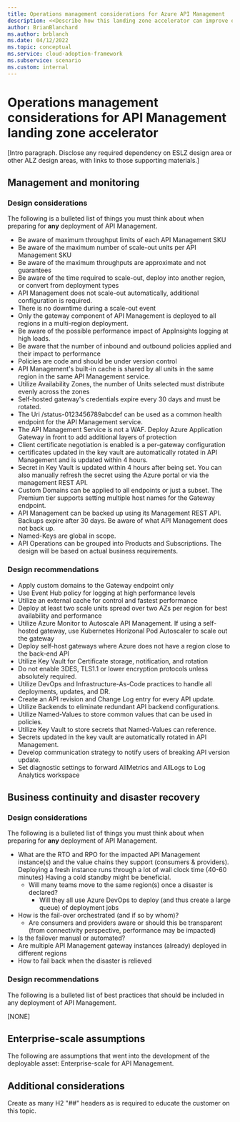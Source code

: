 ```yaml
---
title: Operations management considerations for Azure API Management
description: <<Describe how this landing zone accelerator can improve operations management for Azure API Management.>>
author: BrianBlanchard
ms.author: brblanch
ms.date: 04/12/2022
ms.topic: conceptual
ms.service: cloud-adoption-framework
ms.subservice: scenario
ms.custom: internal
---
```


# Operations management considerations for API Management landing zone accelerator

[Intro paragraph. Disclose any required dependency on ESLZ design area or other ALZ design areas, with links to those supporting materials.]

## Management and monitoring

### Design considerations

The following is a bulleted list of things you must think about when preparing for **any** deployment of API Management.

- Be aware of maximum throughput limits of each API Management SKU
- Be aware of the maximum number of scale-out units per API Management SKU
- Be aware of the maximum throughputs are approximate and not guarantees 
- Be aware of the time required to scale-out, deploy into another region, or convert from deployment types
- API Management does not scale-out automatically, additional configuration is required.
- There is no downtime during a scale-out event
- Only the gateway component of API Management is deployed to all regions in a multi-region deployment. 
- Be aware of the possible performance impact of AppInsights logging at high loads.
- Be aware that the number of inbound and outbound policies applied and their impact to performance
- Policies are code and should be under version control
- API Management's built-in cache is shared by all units in the same region in the same API Management service.
- Utilize Availability Zones, the number of Units selected must distribute evenly across the zones
- Self-hosted gateway's credentials expire every 30 days and must be rotated. 
- The Uri /status-0123456789abcdef can be used as a common health endpoint for the API Management service.
- The API Management Service is not a WAF. Deploy Azure Application Gateway in front to add additional layers of protection
- Client certificate negotiation is enabled is a per-gateway configuration 
- certificates updated in the key vault are automatically rotated in API Management and is updated within 4 hours. 
- Secret in Key Vault is updated within 4 hours after being set. You can also manually refresh the secret using the Azure portal or via the management REST API.
- Custom Domains can be applied to all endpoints or just a subset. The Premium tier supports setting multiple host names for the Gateway endpoint.
- API Management can be backed up using its Management REST API. Backups expire after 30 days. Be aware of what API Management does not back up.
- Named-Keys are global in scope.
- API Operations can be grouped into Products and Subscriptions. The design will be based on actual business requirements.


### Design recommendations

- Apply custom domains to the Gateway endpoint only
- Use Event Hub policy for logging at high performance levels 
- Utilize an external cache for control and fastest performance 
- Deploy at least two scale units spread over two AZs per region for best availability and performance 
- Utilize Azure Monitor to Autoscale API Management. If using a self-hosted gateway, use Kubernetes Horizonal Pod Autoscaler to scale out the gateway
- Deploy self-host gateways where Azure does not have a region close to the back-end API
- Utilize Key Vault for Certificate storage, notification, and rotation
- Do not enable 3DES, TLS1.1 or lower encryption protocols unless absolutely required. 
- Utilize DevOps and Infrastructure-As-Code practices to handle all deployments, updates, and DR. 
- Create an API revision and Change Log entry for every API update.  
- Utilize Backends to eliminate redundant API backend configurations.
- Utilize Named-Values to store common values that can be used in policies.
- Utilize Key Vault to store secrets that Named-Values can reference.
- Secrets updated in the key vault are automatically rotated in API Management.
- Develop communication strategy to notify users of breaking API version update.
- Set diagnostic settings to forward AllMetrics and AllLogs to Log Analytics workspace

## Business continuity and disaster recovery

### Design considerations

The following is a bulleted list of things you must think about when preparing for **any** deployment of API Management.

- What are the RTO and RPO for the impacted API Management instance(s) and the value chains they support (consumers & providers). Deploying a fresh instance runs through a lot of wall clock time (40-60 minutes) Having a cold standby might be beneficial.  
    - Will many teams move to the same region(s) once a disaster is declared?
        - Will they all use Azure DevOps to deploy (and thus create a large queue) of deployment jobs
- How is the fail-over orchestrated (and if so by whom)? 
    - Are consumers and providers aware or should this be transparent (from connectivity perspective, performance may be impacted)
- Is the failover manual or automated?
- Are multiple API Management gateway instances (already) deployed in different regions
- How to fail back when the disaster is relieved

### Design recommendations


The following is a bulleted list of best practices that should be included in any deployment of API Management.

[NONE]

## Enterprise-scale assumptions

The following are assumptions that went into the development of the deployable asset: Enterprise-scale for API Management.

## Additional considerations

Create as many H2 "##" headers as is required to educate the customer on this topic.
